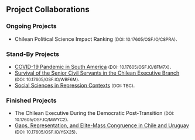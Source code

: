 ## Project Collaborations

### Ongoing Projects 
- Chilean Political Science Impact Ranking <small>(DOI: 10.17605/OSF.IO/C8PRA)</small>.

### Stand-By Projects
- [COVID-19 Pandemic in South America](covid-19-south-america.md) <small>(DOI: 10.17605/OSF.IO/6FM7X)</small>.
- [Survival of the Senior Civil Servants in the Chilean Executive Branch](survival-civil-servants.md) <small>(DOI: 10.17605/OSF.IO/WBF6M)</small>.
- [Social Sciences in Repression Contexts](social-sciences-in-repression.md) <small>(DOI: TBC)</small>.

### Finished Projects
- The Chilean Executive During the Democratic Post-Transition <small>(DOI: 10.17605/OSF.IO/MWYC2)</small>.
- [Gaps, Representation, and Elite-Mass Congruence in Chile and Uruguay](elite-mass-congruence.md) <small>(DOI: 10.17605/OSF.IO/YSX25)</small>.
